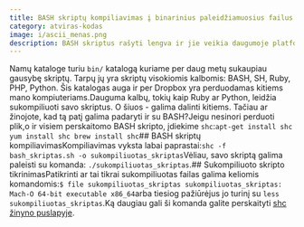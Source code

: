 ```yaml
---
title: BASH skriptų kompiliavimas į binarinius paleidžiamuosius failus
category: atviras-kodas
image: i/ascii_menas.png
description: BASH skriptus rašyti lengva ir jie veikia daugumoje platformų. Jeigu nenorite atskleisti BASH skripto turinio, tuomet šis straipsnis apie jų kompiliavimą.
---
```


Namų kataloge turiu `bin/` katalogą kuriame per daug metų sukaupiau gausybę skriptų. Tarpų jų yra skriptų visokiomis kalbomis: BASH, SH, Ruby, PHP, Python. Šis katalogas auga ir per Dropbox yra perduodamas kitiems mano kompiuteriams.Dauguma kalbų, tokių kaip Ruby ar Python, leidžia sukompiliuoti savo skriptus. O šiuos - galima dalinti kitiems. Tačiau ar žinojote, kad tą patį galima padaryti ir su BASH?Jeigu nesinori perduoti plik,o ir visiem perskaitomo BASH skripto, įdiekime `shc`:```
apt-get install shc
yum install shc
brew install shc
```## BASH skriptų kompiliavimasKompiliavimas vyksta labai paprastai:```
shc -f bash_skriptas.sh -o sukompiliuotas_skriptas
```Vėliau, savo skriptą galima paleisti su komanda: `./sukompiliuotas_skriptas`.## Sukompiliuoto skripto tikrinimasPatikrinti ar tai tikrai sukompiliuotas failas galima keliomis komandomis:```
$ file sukompiliuotas_skriptas
sukompiliuotas_skriptas: Mach-O 64-bit executable x86_64
```arba tiesiog pažiūrėjus jo turinį su `less sukompiliuotas_skriptas`.Ką daugiau gali ši komanda galite perskaityti [shc žinyno puslapyje](https://linux.die.net/man/1/shc).